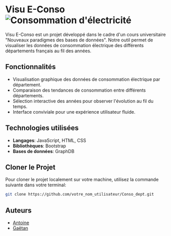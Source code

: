 # Visu E-Conso ![Consommation d'électricité](https://www.lenergietoutcompris.fr/uploads/images/consommation-electricite.jpg)

Visu E-Conso est un projet développé dans le cadre d'un cours universitaire "Nouveaux paradigmes des bases de données". 
Notre outil permet de visualiser les données de consommation électrique des différents départements français au fil des années.

## Fonctionnalités

- Visualisation graphique des données de consommation électrique par département.
- Comparaison des tendances de consommation entre différents départements.
- Sélection interactive des années pour observer l'évolution au fil du temps.
- Interface conviviale pour une expérience utilisateur fluide.

## Technologies utilisées

- **Langages**: JavaScript, HTML, CSS
- **Bibliothèques**: Bootstrap
- **Bases de données**: GraphDB

## Cloner le Projet

Pour cloner le projet localement sur votre machine, utilisez la commande suivante dans votre terminal:

```bash
git clone https://github.com/votre_nom_utilisateur/Conso_dept.git
```

## Auteurs
- [Antoine](https://github.com/Sechelige)
- [Gaëtan](https://github.com/goueyeya)